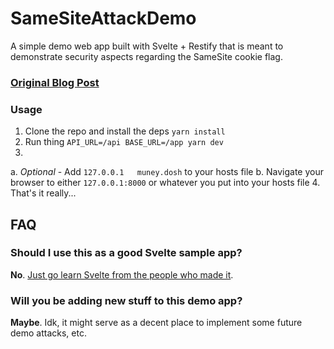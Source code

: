 # SameSiteAttackDemo
A simple demo web app built with Svelte + Restify that is meant to demonstrate security aspects regarding the SameSite cookie flag.

### [Original Blog Post]()

### Usage

1. Clone the repo and install the deps `yarn install`
2. Run thing `API_URL=/api BASE_URL=/app yarn dev`
3. 
  a. *Optional* - Add `127.0.0.1   muney.dosh` to your hosts file
  b. Navigate your browser to either `127.0.0.1:8000` or whatever you put into your hosts file
4. That's it really...

## FAQ
### Should I use this as a good Svelte sample app?

**No**. [Just go learn Svelte from the people who made it](https://svelte.dev/tutorial/basics).

### Will you be adding new stuff to this demo app?

**Maybe**. Idk, it might serve as a decent place to implement some future demo attacks, etc.
